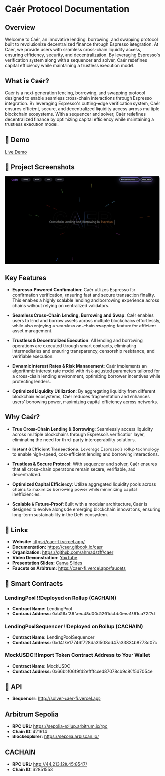 # Caér Protocol Documentation

## Overview

Welcome to Caér, an innovative lending, borrowing, and swapping protocol built to revolutionize decentralized finance through Espresso integration. At Caér, we provide users with seamless cross-chain liquidity access, ensuring efficiency, security, and decentralization. By leveraging Espresso's verification system along with a sequencer and solver, Caér redefines capital efficiency while maintaining a trustless execution model.

## What is Caér?

Caér is a next-generation lending, borrowing, and swapping protocol designed to enable seamless cross-chain interactions through Espresso integration. By leveraging Espresso's cutting-edge verification system, Caér ensures efficient, secure, and decentralized liquidity access across multiple blockchain ecosystems. With a sequencer and solver, Caér redefines decentralized finance by optimizing capital efficiency while maintaining a trustless execution model.

## 🚀 Demo
[Live Demo]()

## 📸 Project Screenshots
![image](https://github.com/ahmadstiff/caer/blob/main/caer-fe/public/caer-home.png)
## Key Features

- **Espresso-Powered Confirmation**: Caér utilizes Espresso for confirmation verification, ensuring fast and secure transaction finality. This enables a highly scalable lending and borrowing experience across chains without relying on centralized validators.

- **Seamless Cross-Chain Lending, Borrowing and Swap**: Caér enables users to lend and borrow assets across multiple blockchains effortlessly, while also enjoying a seamless on-chain swapping feature for efficient asset management.

- **Trustless & Decentralized Execution**: All lending and borrowing operations are executed through smart contracts, eliminating intermediaries and ensuring transparency, censorship resistance, and verifiable execution.

- **Dynamic Interest Rates & Risk Management**: Caér implements an algorithmic interest rate model with risk-adjusted parameters tailored for a cross-chain lending environment, optimizing borrower incentives while protecting lenders.

- **Optimized Liquidity Utilization**: By aggregating liquidity from different blockchain ecosystems, Caér reduces fragmentation and enhances users’ borrowing power, maximizing capital efficiency across networks.

## Why Caér?

- **True Cross-Chain Lending & Borrowing**: Seamlessly access liquidity across multiple blockchains through Espresso’s verification layer, eliminating the need for third-party interoperability solutions.

- **Instant & Efficient Transactions**: Leverage Espresso’s rollup technology to enable high-speed, cost-efficient lending and borrowing interactions.

- **Trustless & Secure Protocol**: With sequencer and solver, Caér ensures that all cross-chain operations remain secure, verifiable, and decentralized.

- **Optimized Capital Efficiency**: Utilize aggregated liquidity pools across chains to maximize borrowing power while minimizing capital inefficiencies.

- **Scalable & Future-Proof**: Built with a modular architecture, Caér is designed to evolve alongside emerging blockchain innovations, ensuring long-term sustainability in the DeFi ecosystem.

## 🔗 Links

- **Website:** <a href="https://caer-fi.vercel.app/" target="_blank">https://caer-fi.vercel.app/</a>
- **Documentation:** <a href="https://caer.gitbook.io/caer" target="_blank">https://caer.gitbook.io/caer</a>
- **Organization:** <a href="https://github.com/ahmadstiff/caer" target="_blank">https://github.com/ahmadstiff/caer</a>
- **Video Demonstration:** <a href="https://www.youtube.com" target="_blank">YouTube</a>
- **Presentation Slides:** <a href="https://www.canva.com/design/DAGjBTyKvow/7S2n7qiwX6qWDzfvOIQDQA/edit?utm_content=DAGjBTyKvow&utm_campaign=designshare&utm_medium=link2&utm_source=sharebutton" target="_blank">Canva Slides</a>
- **Faucets on Arbitrum:** <a href="https://caer-fi.vercel.app/faucets" target="_blank">https://caer-fi.vercel.app/faucets</a> 


## 🔗 Smart Contracts 
### LendingPool ‼Deployed on Rollup (CACHAIN)
- **Contract Name:** LendingPool
- **Contract Address:** 0xb56af39faec48d00c5261dcbb0eea1891ca72f7d

### LendingPoolSequencer ‼Deployed on Rollup (CACHAIN)
- **Contract Name:** LendingPoolSequencer
- **Contract Address:** 0xd418e17746f728da31508dd47a33834b8773d07c

### MockUSDC ‼Import Token Contract Address to Your Wallet
- **Contract Name:** MockUSDC
- **Contract Address:** 0x66bbf06f9f42effffcded87078cb9c80f5d7054e

## 🔗 API
- **Sequencer:** http://solver-caer-fi.vercel.app

## Arbitrum Sepolia
- **RPC URL:** https://sepolia-rollup.arbitrum.io/rpc
- **Chain ID:** 421614
- **Blockexplorer:** https://sepolia.arbiscan.io/

## CACHAIN
- **RPC URL:** http://44.213.128.45:8547/
- **Chain ID:** 62851553
